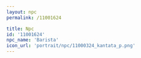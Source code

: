 ```yaml
---
layout: npc
permalink: /11001624

title: Npc
id: '11001624'
npc_name: 'Barista'
icon_url: 'portrait/npc/11000324_kantata_p.png'
---
```

